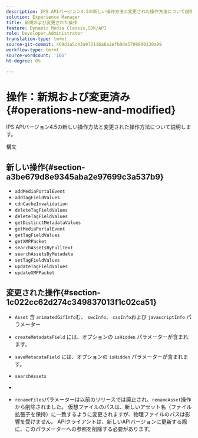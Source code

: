 ```yaml
---
description: IPS APIバージョン4.5の新しい操作方法と変更された操作方法について説明します。
solution: Experience Manager
title: 新規および変更された操作
feature: Dynamic Media Classic,SDK/API
role: Developer,Administrator
translation-type: tm+mt
source-git-commit: 469d1a5c43a972116a8a2efb0de5708800130a99
workflow-type: tm+mt
source-wordcount: '105'
ht-degree: 0%

---
```



# 操作：新規および変更済み{#operations-new-and-modified}

IPS APIバージョン4.5の新しい操作方法と変更された操作方法について説明します。

構文

## 新しい操作{#section-a3be679d8e9345aba2e97699c3a537b9}

* `addMediaPortalEvent`
* `addTagFieldValues`
* `cdnCacheInvalidation`
* `deleteTagFieldValues`
* `deleteTagFieldValues`
* `getDistinctMetadataValues`
* `getMediaPortalEvent`
* `getTagFieldValues`
* `getXMPPacket`
* `searchAssetsByFullText`
* `searchAssetsByMetadata`
* `setTagFieldValues`
* `updateTagFieldValues`
* `updateXMPPacket`

## 変更された操作{#section-1c022cc62d274c349837013f1c02ca51}

* `Asset` 含 `animatedGifInfo`む、 `swcInfo`、 `cssInfo`および `javascriptInfo` パラメーター

* `createMetadataField` には、オプションの `isHidden` パラメーターが含まれます。

* `saveMetadataField` には、オプションの `isHidden` パラメーターが含まれます。

* `searchAssets`
* 
* `renameFiles`パラメーターは以前のリリースでは廃止され、`renameAsset`操作から削除されました。 仮想ファイルのパスは、新しいアセット名（ファイル拡張子を保持）に一致するように変更されますが、物理ファイルのパスは影響を受けません。 APIクライアントは、新しいAPIバージョンに更新する際に、このパラメーターへの参照を削除する必要があります。

